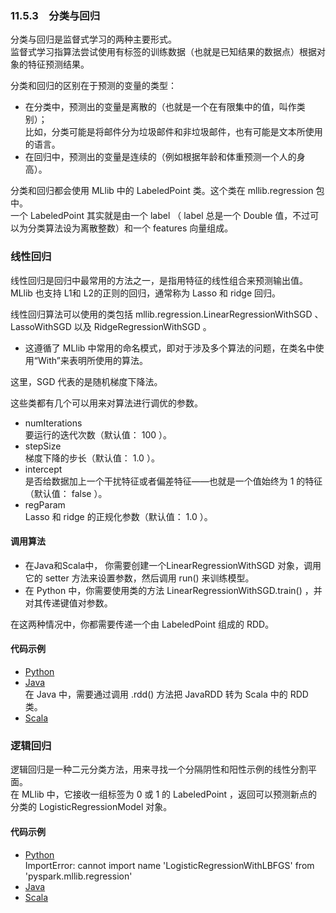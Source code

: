 ### 11.5.3　分类与回归 ###
分类与回归是监督式学习的两种主要形式。  
监督式学习指算法尝试使用有标签的训练数据（也就是已知结果的数据点）根据对象的特征预测结果。  

分类和回归的区别在于预测的变量的类型：
-   在分类中，预测出的变量是离散的（也就是一个在有限集中的值，叫作类别）；  
比如，分类可能是将邮件分为垃圾邮件和非垃圾邮件，也有可能是文本所使用的语言。
-   在回归中，预测出的变量是连续的（例如根据年龄和体重预测一个人的身高）。  

分类和回归都会使用 MLlib 中的 LabeledPoint 类。这个类在 mllib.regression 包中。  
一个 LabeledPoint 其实就是由一个 label （ label 总是一个 Double 值，不过可以为分类算法设为离散整数）和一个 features 向量组成。  

### 线性回归 ###
线性回归是回归中最常用的方法之一，是指用特征的线性组合来预测输出值。  
MLlib 也支持 L1和 L2的正则的回归，通常称为 Lasso 和 ridge 回归。  

线性回归算法可以使用的类包括 mllib.regression.LinearRegressionWithSGD 、 LassoWithSGD 以及 RidgeRegressionWithSGD 。
-   这遵循了 MLlib 中常用的命名模式，即对于涉及多个算法的问题，在类名中使用“With”来表明所使用的算法。  

这里，SGD 代表的是随机梯度下降法。

这些类都有几个可以用来对算法进行调优的参数。
-   numIterations  
要运行的迭代次数（默认值： 100 ）。
-   stepSize  
梯度下降的步长（默认值： 1.0 ）。
-   intercept  
是否给数据加上一个干扰特征或者偏差特征——也就是一个值始终为 1 的特征（默认值： false ）。
-   regParam  
Lasso 和 ridge 的正规化参数（默认值： 1.0 ）。  

#### 调用算法 ####
-   在Java和Scala中， 你需要创建一个LinearRegressionWithSGD 对象，调用它的 setter 方法来设置参数，然后调用 run() 来训练模型。  
-   在 Python 中，你需要使用类的方法 LinearRegressionWithSGD.train() ，并对其传递键值对参数。  

在这两种情况中，你都需要传递一个由 LabeledPoint 组成的 RDD。  

#### 代码示例 ####
-   [Python](P53LinearRegression.py)
-   [Java](J53LinearRegression.java)  
在 Java 中，需要通过调用 .rdd() 方法把 JavaRDD 转为 Scala 中的 RDD 类。
-   [Scala](S53LinearRegression.scala)  

### 逻辑回归 ###
逻辑回归是一种二元分类方法，用来寻找一个分隔阴性和阳性示例的线性分割平面。  
在 MLlib 中，它接收一组标签为 0 或 1 的 LabeledPoint ，返回可以预测新点的分类的 LogisticRegressionModel 对象。  
#### 代码示例 ####
-   [Python](P53LogisticRegression.py)  
ImportError: cannot import name 'LogisticRegressionWithLBFGS' from 'pyspark.mllib.regression' 
-   [Java](J53LogisticRegression.java)  
-   [Scala](S53LogisticRegression.scala)  

